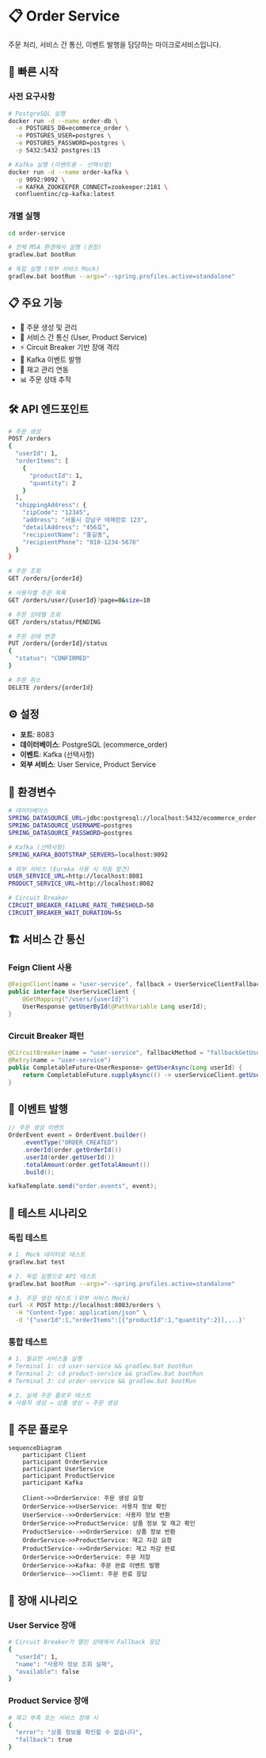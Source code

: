 # 📋 Order Service

주문 처리, 서비스 간 통신, 이벤트 발행을 담당하는 마이크로서비스입니다.

## 🚀 빠른 시작

### 사전 요구사항
```bash
# PostgreSQL 실행
docker run -d --name order-db \
  -e POSTGRES_DB=ecommerce_order \
  -e POSTGRES_USER=postgres \
  -e POSTGRES_PASSWORD=postgres \
  -p 5432:5432 postgres:15

# Kafka 실행 (이벤트용 - 선택사항)
docker run -d --name order-kafka \
  -p 9092:9092 \
  -e KAFKA_ZOOKEEPER_CONNECT=zookeeper:2181 \
  confluentinc/cp-kafka:latest
```

### 개별 실행
```bash
cd order-service

# 전체 MSA 환경에서 실행 (권장)
gradlew.bat bootRun

# 독립 실행 (외부 서비스 Mock)
gradlew.bat bootRun --args="--spring.profiles.active=standalone"
```

## 📋 주요 기능

- 📝 주문 생성 및 관리
- 🔄 서비스 간 통신 (User, Product Service)
- ⚡ Circuit Breaker 기반 장애 격리
- 📢 Kafka 이벤트 발행
- 🔁 재고 관리 연동
- 📊 주문 상태 추적

## 🛠️ API 엔드포인트

```bash
# 주문 생성
POST /orders
{
  "userId": 1,
  "orderItems": [
    {
      "productId": 1,
      "quantity": 2
    }
  ],
  "shippingAddress": {
    "zipCode": "12345",
    "address": "서울시 강남구 테헤란로 123",
    "detailAddress": "456호",
    "recipientName": "홍길동",
    "recipientPhone": "010-1234-5678"
  }
}

# 주문 조회
GET /orders/{orderId}

# 사용자별 주문 목록
GET /orders/user/{userId}?page=0&size=10

# 주문 상태별 조회
GET /orders/status/PENDING

# 주문 상태 변경
PUT /orders/{orderId}/status
{
  "status": "CONFIRMED"
}

# 주문 취소
DELETE /orders/{orderId}
```

## ⚙️ 설정

- **포트**: 8083
- **데이터베이스**: PostgreSQL (ecommerce_order)
- **이벤트**: Kafka (선택사항)
- **외부 서비스**: User Service, Product Service

## 🔧 환경변수

```bash
# 데이터베이스
SPRING_DATASOURCE_URL=jdbc:postgresql://localhost:5432/ecommerce_order
SPRING_DATASOURCE_USERNAME=postgres
SPRING_DATASOURCE_PASSWORD=postgres

# Kafka (선택사항)
SPRING_KAFKA_BOOTSTRAP_SERVERS=localhost:9092

# 외부 서비스 (Eureka 사용 시 자동 발견)
USER_SERVICE_URL=http://localhost:8081
PRODUCT_SERVICE_URL=http://localhost:8082

# Circuit Breaker
CIRCUIT_BREAKER_FAILURE_RATE_THRESHOLD=50
CIRCUIT_BREAKER_WAIT_DURATION=5s
```

## 🏗️ 서비스 간 통신

### Feign Client 사용
```java
@FeignClient(name = "user-service", fallback = UserServiceClientFallback.class)
public interface UserServiceClient {
    @GetMapping("/users/{userId}")
    UserResponse getUserById(@PathVariable Long userId);
}
```

### Circuit Breaker 패턴
```java
@CircuitBreaker(name = "user-service", fallbackMethod = "fallbackGetUser")
@Retry(name = "user-service")
public CompletableFuture<UserResponse> getUserAsync(Long userId) {
    return CompletableFuture.supplyAsync(() -> userServiceClient.getUserById(userId));
}
```

## 📢 이벤트 발행

```java
// 주문 생성 이벤트
OrderEvent event = OrderEvent.builder()
    .eventType("ORDER_CREATED")
    .orderId(order.getOrderId())
    .userId(order.getUserId())
    .totalAmount(order.getTotalAmount())
    .build();

kafkaTemplate.send("order.events", event);
```

## 🧪 테스트 시나리오

### 독립 테스트
```bash
# 1. Mock 데이터로 테스트
gradlew.bat test

# 2. 독립 실행으로 API 테스트
gradlew.bat bootRun --args="--spring.profiles.active=standalone"

# 3. 주문 생성 테스트 (외부 서비스 Mock)
curl -X POST http://localhost:8083/orders \
  -H "Content-Type: application/json" \
  -d '{"userId":1,"orderItems":[{"productId":1,"quantity":2}],...}'
```

### 통합 테스트
```bash
# 1. 필요한 서비스들 실행
# Terminal 1: cd user-service && gradlew.bat bootRun
# Terminal 2: cd product-service && gradlew.bat bootRun
# Terminal 3: cd order-service && gradlew.bat bootRun

# 2. 실제 주문 플로우 테스트
# 사용자 생성 → 상품 생성 → 주문 생성
```

## 🔄 주문 플로우

```mermaid
sequenceDiagram
    participant Client
    participant OrderService
    participant UserService
    participant ProductService
    participant Kafka

    Client->>OrderService: 주문 생성 요청
    OrderService->>UserService: 사용자 정보 확인
    UserService-->>OrderService: 사용자 정보 반환
    OrderService->>ProductService: 상품 정보 및 재고 확인
    ProductService-->>OrderService: 상품 정보 반환
    OrderService->>ProductService: 재고 차감 요청
    ProductService-->>OrderService: 재고 차감 완료
    OrderService->>OrderService: 주문 저장
    OrderService->>Kafka: 주문 완료 이벤트 발행
    OrderService-->>Client: 주문 완료 응답
```

## 🚨 장애 시나리오

### User Service 장애
```bash
# Circuit Breaker가 열린 상태에서 Fallback 응답
{
  "userId": 1,
  "name": "사용자 정보 조회 실패",
  "available": false
}
```

### Product Service 장애
```bash
# 재고 부족 또는 서비스 장애 시
{
  "error": "상품 정보를 확인할 수 없습니다",
  "fallback": true
}
```
